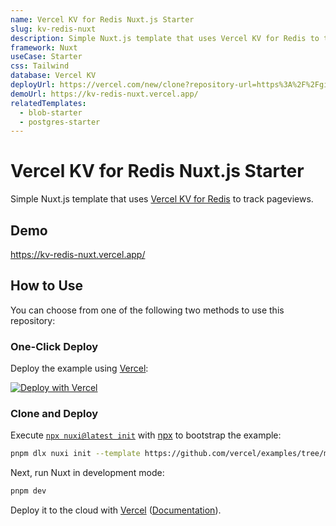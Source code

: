 ```yaml
---
name: Vercel KV for Redis Nuxt.js Starter
slug: kv-redis-nuxt
description: Simple Nuxt.js template that uses Vercel KV for Redis to track pageviews.
framework: Nuxt
useCase: Starter
css: Tailwind
database: Vercel KV
deployUrl: https://vercel.com/new/clone?repository-url=https%3A%2F%2Fgithub.com%2Fvercel%2Fexamples%2Ftree%2Fmain%2Fstorage%2Fkv-redis-nuxt&project-name=kv-redis-nuxt&repository-name=kv-redis-nuxt&demo-title=Vercel%20KV%20for%20Redis%Nuxt.js%20Starter&demo-description=Simple%Nuxt.js%20template%20that%20uses%20Vercel%20KV%20for%20Redis%20to%20track%20pageviews.&demo-url=https%3A%2F%2Fkv-redis-nuxt.vercel.app%2F&demo-image=https%3A%2F%2Fkv-redis-nuxt.vercel.app%2Fopengraph-image.png&stores=%5B%7B"type"%3A"kv"%7D%5D
demoUrl: https://kv-redis-nuxt.vercel.app/
relatedTemplates:
  - blob-starter
  - postgres-starter
---
```


# Vercel KV for Redis Nuxt.js Starter

Simple Nuxt.js template that uses [Vercel KV for Redis](https://vercel.com/kv) to track pageviews.

## Demo

https://kv-redis-nuxt.vercel.app/

## How to Use

You can choose from one of the following two methods to use this repository:

### One-Click Deploy

Deploy the example using [Vercel](https://vercel.com?utm_source=github&utm_medium=readme&utm_campaign=vercel-examples):

[![Deploy with Vercel](https://vercel.com/button)](https://vercel.com/new/clone?repository-url=https%3A%2F%2Fgithub.com%2Fvercel%2Fexamples%2Ftree%2Fmain%2Fstorage%2Fkv-redis-nuxt&project-name=kv-redis-nuxt&repository-name=kv-redis-nuxt&demo-title=Vercel%20KV%20for%20Redis%Nuxt.js%20Starter&demo-description=Simple%Nuxt.js%20template%20that%20uses%20Vercel%20KV%20for%20Redis%20to%20track%20pageviews.&demo-url=https%3A%2F%2Fkv-redis-nuxt.vercel.app%2F&demo-image=https%3A%2F%2Fkv-redis-nuxt.vercel.app%2Fopengraph-image.png&stores=%5B%7B"type"%3A"kv"%7D%5D)

### Clone and Deploy

Execute [`npx nuxi@latest init`](https://nuxt.com/) with [npx](https://www.npmjs.com/package/npx) to bootstrap the example:

```bash
pnpm dlx nuxi init --template https://github.com/vercel/examples/tree/main/storage/postgres-nuxt
```

Next, run Nuxt in development mode:

```bash
pnpm dev
```

Deploy it to the cloud with [Vercel](https://vercel.com/new?utm_source=github&utm_medium=readme&utm_campaign=vercel-examples) ([Documentation](https://nextjs.org/docs/deployment)).
